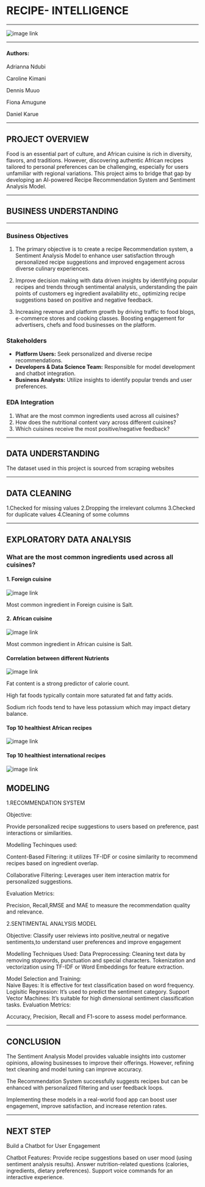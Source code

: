 # RECIPE- INTELLIGENCE

---

![image link](https://github.com/muturi-cyber/Recipe-Intelligence-/blob/main/pexels-janetrangdoan-1132047.jpg)

---

#### Authors:
Adrianna Ndubi

Caroline Kimani

Dennis Muuo

Fiona Amugune

Daniel Karue

---

## PROJECT OVERVIEW

Food is an essential part of culture, and African cuisine is rich in diversity, flavors, and traditions. However,
discovering authentic African recipes tailored to personal preferences can be challenging, especially for
users unfamiliar with regional variations. This project aims to bridge that gap by developing an AI-powered
Recipe Recommendation System and Sentiment Analysis Model.

---

## BUSINESS UNDERSTANDING

---

### Business Objectives

1. The primary objective is to create a recipe Recommendation system, a Sentiment Analysis Model to enhance user satisfaction through personalized recipe suggestions and improved engagement across diverse culinary experiences. 

2. Improve decision making with data driven insights by identifying popular recipes and trends through sentimental analysis, understanding the pain points of customers eg ingredient availability etc., optimizing recipe suggestions based on positive and negative feedback. 

3. Increasing revenue and platform growth by driving traffic to food blogs, e-commerce stores and cooking classes. Boosting engagement for advertisers, chefs and food businesses on the platform.


### Stakeholders

- **Platform Users:** Seek personalized and diverse recipe recommendations.
- **Developers & Data Science Team:** Responsible for model development and chatbot integration.
- **Business Analysts:** Utilize insights to identify popular trends and user preferences.


### EDA Integration
1. What are the most common ingredients used across all cuisines?
2. How does the nutritional content vary across different cuisines?
3. Which cuisines receive the most positive/negative feedback?

---

## DATA UNDERSTANDING
The dataset used in this project is sourced from scraping websites

---

## DATA CLEANING
1.Checked for missing values
2.Dropping the irrelevant columns
3.Checked for duplicate values
4.Cleaning of some columns

---

## EXPLORATORY DATA  ANALYSIS


### What are the most common ingredients used across all cuisines?


#### 1. Foreign cuisine

 
![image link](https://github.com/muturi-cyber/Recipe-Intelligence-/blob/main/top%2010%20ingdnts%20in%20foreign%20cuisine.png)


Most common ingredient in Foreign cuisine is Salt.


#### 2. African cuisine


![image link](https://github.com/muturi-cyber/Recipe-Intelligence-/blob/main/top%2010%20ingdnt%20african%20cuisine.png)


Most common ingredient in African cuisine is Salt.


#### Correlation between different Nutrients


![image link](https://github.com/muturi-cyber/Recipe-Intelligence-/blob/main/corr%20btn%20diff%20nutrients.png)


Fat content is a strong predictor of calorie count.
 
High fat foods typically contain more saturated fat and fatty acids.

Sodium rich foods tend to have less potassium which may impact dietary balance. 


#### Top 10 healthiest African recipes


![image link](https://github.com/muturi-cyber/Recipe-Intelligence-/blob/main/top%2010%20healthiest%20african%20recipies.png)


#### Top 10 healthiest international recipes


![image link](https://github.com/muturi-cyber/Recipe-Intelligence-/blob/main/top%2010%20healthiest%20internl%20recipies.png)


## MODELING

1.RECOMMENDATION SYSTEM

Objective:
 
Provide personalized recipe suggestions to users based on preference, past interactions or similarities.
 
Modelling Techinques used:
 
Content-Based Filtering:
it utilizes TF-IDF or cosine similarity to recommend recipes based on ingredient overlap.
 
Collaborative Filtering:
Leverages user item interaction matrix for personalized suggestions.
 
Evaluation Metrics:

Precision, Recall,RMSE and MAE to measure the recommendation quality and relevance.

2.SENTIMENTAL ANALYSIS MODEL

Objective: 
Classify user reiviews into positive,neutral or negative sentiments,to understand user preferences and improve engagement
 
Modelling Techniques Used: 
Data Preprocessing: 
Cleaning text data by removing stopwords, punctuation and special characters.
Tokenization and vectorization using TF-IDF or Word Embeddings for feature extraction.

Model Selection and Training:  
Naive Bayes: It is effective  for text classification based on word frequency.
Logisitic Regression: It’s used to predict the sentiment category.
Support Vector Machines: It’s suitable for high dimensional sentiment classification tasks.
Evaluation Metrics:

Accuracy, Precision, Recall and F1-score to assess model performance.

---


## CONCLUSION

The Sentiment Analysis Model provides valuable insights into customer opinions, allowing businesses to improve their offerings. However,
refining text cleaning and model tuning can improve accuracy.

The Recommendation System successfully suggests recipes but can be enhanced with personalized filtering and user feedback loops.

Implementing these models in a real-world food app can boost user engagement, improve satisfaction, and increase retention rates.

---

## NEXT STEP

Build a Chatbot for User Engagement
 
Chatbot Features:
Provide recipe suggestions based on user mood (using sentiment analysis results).
Answer nutrition-related questions (calories, ingredients, dietary preferences).
Support voice commands for an interactive experience.














